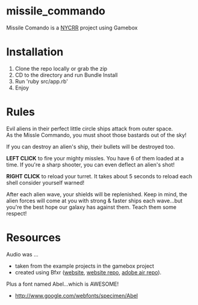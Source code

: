missile_commando
================

Missile Comando is a [NYCRR](http://www.meetup.com/nycruby/) project using Gamebox

Installation
================

1. Clone the repo locally or grab the zip
2. CD to the directory and run Bundle Install
3. Run 'ruby src/app.rb'
4. Enjoy

Rules
================

Evil aliens in their perfect little circle ships attack from outer
space.  
As the Missle Commando, you must shoot those bastards out of the
sky!

If you can destroy an alien's ship, their bullets will be destroyed too.

**LEFT CLICK** to fire your mighty missles.  You have 6 of them loaded at a
time.  If you're a sharp shooter, you can even deflect an alien's shot!

**RIGHT CLICK** to reload your turret.  It takes about 5 seconds to reload
each shell consider yourself warned!

After each alien wave, your shields will be replenished.  Keep in mind,
the alien forces will come at you with strong & faster ships each wave...but
you're the best hope our galaxy has against them.  Teach them some
respect!

Resources
================

Audio was ... 
* taken from the example projects in the gamebox project 
* created using Bfxr ([website](http://www.bfxr.net/), [website repo](https://github.com/increpare/bfxr), [adobe air repo](https://github.com/increpare/bfxr-air)).

Plus a font named Abel...which is AWESOME!
* http://www.google.com/webfonts/specimen/Abel
